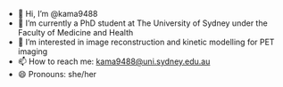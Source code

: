 - 👋 Hi, I’m @kama9488
- 🌱 I’m currently a PhD student at The University of Sydney under the Faculty of Medicine and Health
- 👀 I’m interested in image reconstruction and kinetic modelling for PET imaging
- 📫 How to reach me: kama9488@uni.sydney.edu.au
- 😄 Pronouns: she/her

